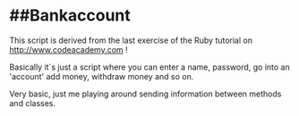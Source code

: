 ##Bankaccount
===
This script is derived from the last exercise of the Ruby tutorial on http://www.codeacademy.com !

Basically it´s just a script where you can enter a name, password, go into an 'account' add money, withdraw money and so on. 

Very basic, just me playing around sending information  between methods and classes.

